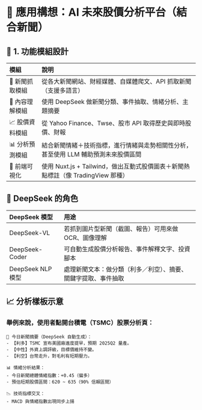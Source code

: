 # 🧠 應用構想：AI 未來股價分析平台（結合新聞）

## 📌 1. 功能模組設計

| 模組        | 說明                                                        |
|:----------|:----------------------------------------------------------|
| 📰 新聞抓取模組 | 	從各大新聞網站、財經媒體、自媒體爬文、API 抓取新聞（支援多語言）                       | 
| 🧠 內容理解模組 | 	使用 DeepSeek 做新聞分類、事件抽取、情緒分析、主題摘要                         |
| 📈 股價資料模組 | 	從 Yahoo Finance、Twse、股市 API 取得歷史與即時股價、財報                 |
| 📊 分析預測模組 | 	結合新聞情緒＋技術指標，進行情緒與走勢相關性分析，甚至使用 LLM 輔助預測未來股價區間             |
| 📱 前端可視化  | 	使用 Nuxt.js + Tailwind，做出互動式股價圖表＋新聞熱點標註（像 TradingView 那種） |

## 🧰 DeepSeek 的角色

| DeepSeek 模型     | 	用途                              |
|:----------------|:---------------------------------|
| DeepSeek-VL	    | 若抓到圖片型新聞（截圖、報告）可用來做 OCR、圖像理解     |
| DeepSeek-Coder	 | 可自動生成股價分析報告、事件解釋文字、投資腳本          |
| DeepSeek NLP 模型 | 	處理新聞文本：做分類（利多／利空）、摘要、關鍵字提取、事件抽取 |

## 📈 分析樣板示意
### 舉例來說，使用者點開台積電（TSMC）股票分析頁：
```
🧾 今日新聞摘要（DeepSeek 自動生成）：
- 【利多】TSMC 宣布美國廠進度提早，預期 2025Q2 量產。
- 【中性】外資上調評級，目標價維持不變。
- 【利空】台幣走升，對毛利有短期壓力。

📊 情緒分析結果：
- 今日新聞總體情緒指數：+0.45（偏多）
- 預估短期股價區間：620 ~ 635（90% 信賴區間）

📉 技術指標交叉：
- MACD 與情緒指數出現同步上揚
```

